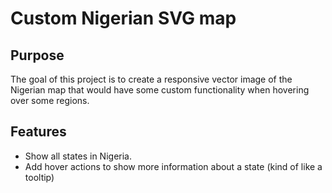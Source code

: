 # Custom Nigerian SVG map
## Purpose
The goal of this project is to create a responsive vector image of the Nigerian map that would have some custom functionality when hovering over some regions.

## Features
- Show all states in Nigeria.
- Add hover actions to show more information about a state (kind of like a tooltip)